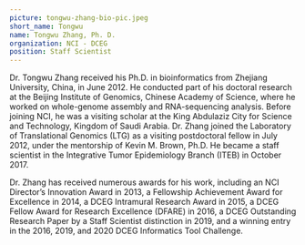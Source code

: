```yaml
---
picture: tongwu-zhang-bio-pic.jpeg
short_name: Tongwu
name: Tongwu Zhang, Ph. D.
organization: NCI - DCEG
position: Staff Scientist
---
```


Dr. Tongwu Zhang received his Ph.D. in bioinformatics from Zhejiang University, China, in June 2012. He conducted part of his doctoral research at the Beijing Institute of Genomics, Chinese Academy of Science, where he worked on whole-genome assembly and RNA-sequencing analysis. Before joining NCI, he was a visiting scholar at the King Abdulaziz City for Science and Technology, Kingdom of Saudi Arabia. Dr. Zhang joined the Laboratory of Translational Genomics (LTG) as a visiting postdoctoral fellow in July 2012, under the mentorship of Kevin M. Brown, Ph.D. He became a staff scientist in the Integrative Tumor Epidemiology Branch (ITEB) in October 2017.

Dr. Zhang has received numerous awards for his work, including an NCI Director’s Innovation Award in 2013, a Fellowship Achievement Award for Excellence in 2014, a DCEG Intramural Research Award in 2015, a DCEG Fellow Award for Research Excellence (DFARE) in 2016, a DCEG Outstanding Research Paper by a Staff Scientist distinction in 2019, and a winning entry in the 2016, 2019, and 2020 DCEG Informatics Tool Challenge.
